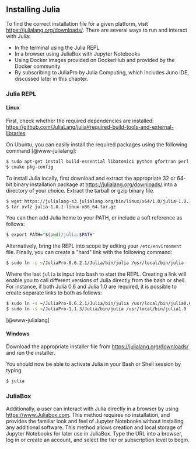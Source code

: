 ## Installing Julia

To find the correct installation file for a given platform, visit <https://julialang.org/downloads/>.  There are several ways to run and interact with Julia: 
- In the terminal using the Julia REPL
- In a browser using JuliaBox with Jupyter Notebooks
- Using Docker images provided on DockerHub and provided by the Docker community
- By subscribing to JuliaPro by Julia Computing, which includes Juno IDE, discussed later in this chapter.  

### Julia REPL

#### Linux

First, check whether the required dependencies are installed:
<https://github.com/JuliaLang/julia#required-build-tools-and-external-libraries>

On Ubuntu, you can easily install the required packages using the following
command [@www-julialang]:

```bash
$ sudo apt-get install build-essential libatomic1 python gfortran perl wget m4
$ cmake pkg-config
```

To install Julia locally, first download and extract the appropriate 32 or 64-
bit binary installation package at <https://julialang.org/downloads/> into a
directory of your choice. Extract the tarball or gzip binary file.  

```bash
$ wget https://julialang-s3.julialang.org/bin/linux/x64/1.0/julia-1.0.1-linux-x86_64.tar.gz
$ tar xvfz julia-1.0.1-linux-x86_64.tar.gz
```

You can then add Julia home to your PATH, or include a soft reference as follows: 

```bash
$ export PATH="$(pwd)/julia:$PATH"
``` 

Alternatively, bring the REPL into scope by editing your ```/etc/environment``` file. Finally, you can create a "hard" link with the following command:  

```bash
$ sudo ln -s ~/JuliaPro-0.6.2.1/Julia/bin/julia /usr/local/bin/julia
```

Where the last ```julia``` is input into bash to start the REPL.  Creating a link will enable you to call different versions of Julia directly from the bash or shell.  For instance, if both Julia 0.6 and Julia 1.0 are required, it is possible to create separate links to both as follows:

```bash
$ sudo ln -s ~/JuliaPro-0.6.2.1/Julia/bin/julia /usr/local/bin/julia0.6
$ sudo ln -s ~/JuliaPro-1.1.3/Julia/bin/julia /usr/local/bin/julia1.0
```

[@www-julialang]

#### Windows

Download the appropriate installer file from <https://julialang.org/downloads/> and run the installer.  

You should now be able to activate Julia in your Bash or Shell session by typing

```bash
$ julia
```

### JuliaBox

Additionally, a user can interact with Julia directly in a browser by using <https://www.Juliabox.com>.  This method requires no installation, and provides the familiar look and feel of Jupyter Notebooks without installing any additional software.  This method allows creation and local storage of Jupyter Notebooks for later use in JuliaBox.  Type the URL into a browser, log in or create an account, and select the tier or subscription level to begin. 